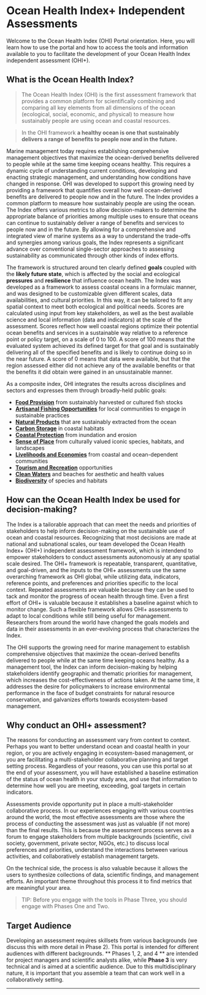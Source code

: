 # Ocean Health Index+ Independent Assessments

Welcome to the Ocean Health Index (OHI) Portal orientation. Here, you will learn how to use the portal and how to access the tools and information available to you to facilitate the development of your Ocean Health Index independent assessment (OHI+).

## What is the Ocean Health Index?

> The Ocean Health Index (OHI) is the first assessment framework that provides a common platform for scientifically combining and comparing all key elements from all dimensions of the ocean (ecological, social, economic, and physical) to measure how sustainably people are using ocean and coastal resources.

> In the OHI framework **a healthy ocean is one that sustainably delivers a range of benefits to people now and in the future.**

Marine management today requires establishing comprehensive management objectives that maximize the ocean-derived benefits delivered to people while at the same time keeping oceans healthy. This requires a dynamic cycle of understanding current conditions, developing and enacting strategic management, and understanding how conditions have changed in response. OHI was developed to support this growing need by providing a framework that quantifies overall how well ocean-derived benefits are delivered to people now and in the future. The Index provides a common platform to measure how sustainably people are using the ocean. The Index offers various metrics to allow decision-makers to determine the appropriate balance of priorities among multiple uses to ensure that oceans can continue to sustainably deliver a range of benefits and services to people now and in the future. By allowing for a comprehensive and integrated view of marine systems as a way to understand the trade-offs and synergies among various goals, the Index represents a significant advance over conventional single-sector approaches to assessing sustainability as communicated through other kinds of index efforts.

The framework is structured around ten clearly defined **goals** coupled with the **likely future state**, which is affected by the social and ecological **pressures** and **resilience** that influence ocean health. The Index was developed as a framework to assess coastal oceans in a formulaic manner, and was designed to be customizable given different scales, data availabilities, and cultural priorities. In this way, it can be tailored to fit any spatial context to meet both ecological and political needs.
Scores are calculated using input from key stakeholders, as well as the best available science and local information (data and indicators) at the scale of the assessment. Scores reflect how well coastal regions optimize their potential ocean benefits and services in a sustainable way relative to a reference point or policy target, on a scale of 0 to 100. A score of 100 means that the evaluated system achieved its defined target for that goal and is sustainably delivering all of the specified benefits and is likely to continue doing so in the near future. A score of 0 means that data were available, but that the region assessed either did not achieve any of the available benefits or that the benefits it did obtain were gained in an unsustainable manner.

As a composite index, OHI integrates the results across disciplines and sectors and expresses them through broadly-held public goals:

- [**Food Provision**](FP_Philosophy) from sustainably harvested or cultured fish stocks
- [**Artisanal Fishing Opportunities**](AO_Philosophy) for local communities to engage in sustainable practices
- [**Natural Products**](NP_Philosophy) that are sustainably extracted from the ocean
- [**Carbon Storage**](CS_Philosophy) in coastal habitats
- [**Coastal Protection**](CP_Philosophy) from inundation and erosion
- [**Sense of Place**](SP_Philosophy) from culturally valued iconic species, habitats, and landscapes
- [**Livelihoods and Economies**](LE_Philosophy) from coastal and ocean-dependent communities
- [**Tourism and Recreation**](TR_Philosophy) opportunities
- [**Clean Waters**](CW_Philosophy) and beaches for aesthetic and health values
- [**Biodiversity**](BIO_Philosophy) of species and habitats

## How can the Ocean Health Index be used for decision-making?

The Index is a tailorable approach that can meet the needs and priorities of stakeholders to help inform decision-making on the sustainable use of ocean and coastal resources. Recognizing that most decisions are made at national and subnational scales, our team developed the Ocean Health Index+ (OHI+) independent assessment framework, which is intendend to empower stakeholders to conduct assessments autonomously at any spatial scale desired. The OHI+ framework is repeatable, transparent, quantitative, and goal-driven, and the inputs to the OHI+ assessments use the same overarching framework as OHI global, while utilizing data, indicators, reference points, and preferences and priorities specific to the local context. Repeated assessments are valuable because they can be used to tack and monitor the progress of ocean health through time. Even a first effort of OHI+ is valuable because it establishes a baseline against which to monitor change. Such a flexible framework allows OHI+ assessments to adapt to local conditions while still being useful for management. Researchers from around the world have changed the goals models and data in their assessments in an ever-evolving process that characterizes the Index.

The OHI supports the growing need for marine management to establish comprehensive objectives that maximize the ocean-derived benefits delivered to people while at the same time keeping oceans healthy. As a management tool, the Index can inform decision-making by helping stakeholders identify geographic and thematic priorities for management, which increases the cost-effectiveness of actions taken. At the same time, it addresses the desire for policymakers to increase environmental performance in the face of budget constraints for natural resource conservation, and galvanizes efforts towards ecosystem-based management.

## Why conduct an OHI+ assessment?

The reasons for conducting an assessment vary from context to context. Perhaps you want to better understand ocean and coastal health in your region, or you are actively engaging in ecosystem-based management, or you are facilitating a multi-stakeholder collaborative planning and target setting process. Regardless of your reasons, you can use this portal so at the end of your assessment, you will have established a baseline estimation of the status of ocean health in your study area, and use that information to determine how well you are meeting, exceeding, goal targets in certain indicators.

Assessments provide opportunity put in place a multi-stakeholder collaborative process. In our experiences engaging with various countries around the world, the most effective assessments are those where the process of conducting the assessment was just as valuable (if not more) than the final results. This is because the assessment process serves as a forum to engage stakeholders from multiple backgrounds (scientific, civil society, government, private sector, NGOs, etc.) to discuss local preferences and priorities, understand the interactions between various activities, and collaboratively establish management targets.

On the technical side, the process is also valuable because it allows the users to synthesize collections of data, scientific findings, and management efforts. An important theme throughout this process it to find metrics that are meaningful your area.
> TIP: Before you engage with the tools in Phase Three, you should engage with Phases One and Two.

## Target Audience
Developing an assessment requires skillsets from various backgrounds (we discuss this with more detail in Phase 2). This portal is intended for different audiences with different backgrounds. ** Phases 1, 2, and 4 ** are intended for project managers and scientific analysts alike, while **Phase 3** is very technical and is aimed at a scientific audience. Due to this multidisciplinary nature, it is important that you assemble a team that can work well in a collaboratively setting.
***
